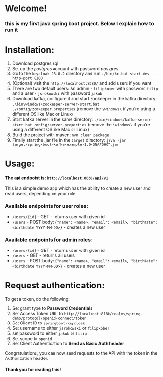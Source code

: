 # Welcome!

### this is my first java spring boot project. Below I explain how to run it

# Installation:

1. Download postgres sql  
2. Set up the *postgres* account with password *postgres*  
3. Go to the `keycloak-18.0.2` directory and run `./bin/kc.bat start-dev --http-port 8180`
4. (Optional) visit the `http://localhost:8180/` and add users if you want
5. There are two default users: An admin - `filipkober` with password `filip` and a user - `jsrokowski` with password `jakub`
6. Download kafka, configure it and start zookeeper in the kafka directory: `.\bin\windows\zookeeper-server-start.bat ./config/zookeeper.properties` (remove the `\windows\` if you're using a different OS like Mac or Linux)
7. Start kafka server in the same directory: `./bin/windows/kafka-server-start.bat config/server.properties` (remove the `\windows\` if you're using a different OS like Mac or Linux)
8. Build the project with maven: `mvn clean package`
9. Finally start the .jar file in the `target` directory: `java -jar target/spring-boot-kafka-example-1.0-SNAPSHOT.jar`

# Usage:
#### The api endpoint is: `http://localhost:8080/api/v1`
This is a simple demo app which has the ability to create a new user and read users, depending on your role.

### Available endpoints for user roles:

- `/users/{id}` - GET - returns user with given id
- `/users` - POST body: `{"name": <name>, "email": <email>, "birthDate": <birthdate YYYY-MM-DD>}` - creates a new user

### Available endpoints for admin roles:



- `/users/{id}` - GET - returns user with given id
- `/users` - GET - returns all users
- `/users` - POST body: `{"name": <name>, "email": <email>, "birthDate": <birthdate YYYY-MM-DD>}` - creates a new user

# Request authentication:
To get a token, do the following:

1. Set grant type to **Password Credentials**
2. Set Access Token URL to `http://localhost:8180/realms/spring-demo/protocol/openid-connect/token`
3. Set Client ID to `springboot-keycloak`
4. Set username to either `jsrokowski` or `filipkober`
5. set password to either `jakub` or `filip`
6. Set scope to `openid`
7. Set Client Authentication to **Send as Basic Auth header**

Congratulations, you can now send requests to the API with the token in the Authorization header.

#### Thank you for reading this!